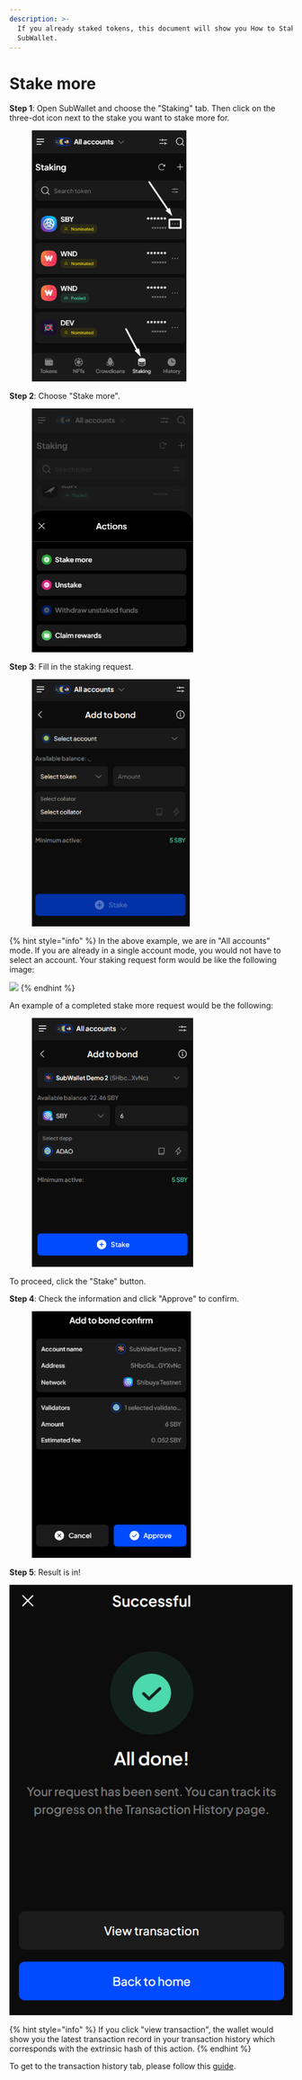 ```yaml
---
description: >-
  If you already staked tokens, this document will show you How to Stake more on
  SubWallet.
---
```


# Stake more

**Step 1**: Open SubWallet and choose the "Staking" tab. Then click on the three-dot icon next to the stake you want to stake more for.

<div align="left">

<figure><img src="../../../.gitbook/assets/image (424).png" alt="" width="275"><figcaption></figcaption></figure>

</div>

**Step 2**: Choose "Stake more".

<div align="left">

<figure><img src="../../../.gitbook/assets/image (425).png" alt="" width="287"><figcaption></figcaption></figure>

</div>

**Step 3**: Fill in the staking request.

<div align="left">

<figure><img src="../../../.gitbook/assets/image (426).png" alt="" width="281"><figcaption></figcaption></figure>

</div>

{% hint style="info" %}
In the above example, we are in "All accounts" mode. If you are already in a single account mode, you would not have to select an account. Your staking request form would be like the following image:

![](<../../../.gitbook/assets/image (163) (2).png>)
{% endhint %}



An example of a completed stake more request would be the following:

<div align="left">

<figure><img src="../../../.gitbook/assets/image (98).png" alt="" width="287"><figcaption></figcaption></figure>

</div>

To proceed, click the "Stake" button.



**Step 4**: Check the information and click "Approve" to confirm.

<div align="left">

<figure><img src="../../../.gitbook/assets/image (99).png" alt="" width="283"><figcaption></figcaption></figure>

</div>

**Step 5**: Result is in!

![](<../../../.gitbook/assets/image (181) (1) (1).png>)

{% hint style="info" %}
If you click "view transaction", the wallet would show you the latest transaction record in your transaction history which corresponds with the extrinsic hash of this action.&#x20;
{% endhint %}

To get to the transaction history tab, please follow this [guide](../../view-transaction-history.md).
